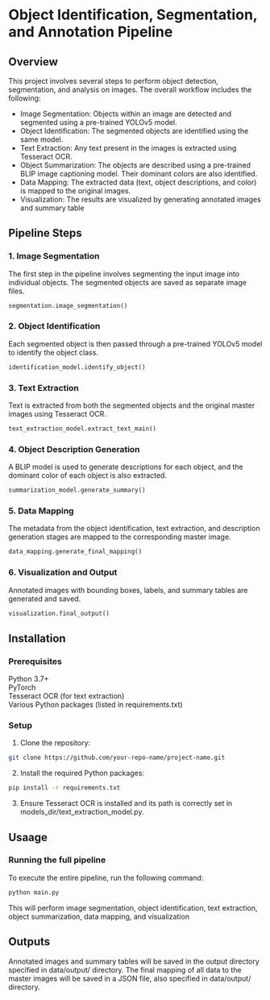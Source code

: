 # Object Identification, Segmentation, and Annotation Pipeline

## Overview
This project involves several steps to perform object detection, segmentation, and analysis on images. The overall workflow includes the following:

* Image Segmentation: Objects within an image are detected and segmented using a pre-trained YOLOv5 model.
* Object Identification: The segmented objects are identified using the same model.
* Text Extraction: Any text present in the images is extracted using Tesseract OCR.
* Object Summarization: The objects are described using a pre-trained BLIP image captioning model. Their dominant colors are also identified.
* Data Mapping: The extracted data (text, object descriptions, and color) is mapped to the original images.
* Visualization: The results are visualized by generating annotated images and summary table



## Pipeline Steps

### 1. Image Segmentation
The first step in the pipeline involves segmenting the input image into individual objects. The segmented objects are saved as separate image files.

```python
segmentation.image_segmentation()
```

### 2. Object Identification
Each segmented object is then passed through a pre-trained YOLOv5 model to identify the object class.

```python
identification_model.identify_object()
```

### 3. Text Extraction
Text is extracted from both the segmented objects and the original master images using Tesseract OCR.

```python
text_extraction_model.extract_text_main()
```
### 4. Object Description Generation
A BLIP model is used to generate descriptions for each object, and the dominant color of each object is also extracted.

```python
summarization_model.generate_summary()
```
### 5. Data Mapping
The metadata from the object identification, text extraction, and description generation stages are mapped to the corresponding master image.

```python
data_mapping.generate_final_mapping()
```
### 6. Visualization and Output
Annotated images with bounding boxes, labels, and summary tables are generated and saved.

```python
visualization.final_output()
```



## Installation
### Prerequisites
Python 3.7+  
PyTorch  
Tesseract OCR (for text extraction)  
Various Python packages (listed in requirements.txt)  

### Setup
1. Clone the repository:
```bash
git clone https://github.com/your-repo-name/project-name.git
```
2. Install the required Python packages:
```bash
pip install -r requirements.txt
```
3. Ensure Tesseract OCR is installed and its path is correctly set in models_dir/text_extraction_model.py.

## Usaage

### Running the full pipeline
To execute the entire pipeline, run the following command:
```bash
python main.py
```
This will perform image segmentation, object identification, text extraction, object summarization, data mapping, and visualization

## Outputs
Annotated images and summary tables will be saved in the output directory specified in data/output/ directory.
The final mapping of all data to the master images will be saved in a JSON file, also specified in data/output/ directory.

